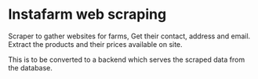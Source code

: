 # Instafarm web scraping

Scraper to gather websites for farms, Get their contact, address and email. Extract the products
and their prices available on site.

This is to be converted to a backend which serves the scraped data from the database.
